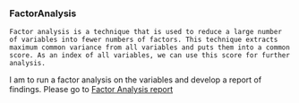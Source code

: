 ### FactorAnalysis

`Factor analysis is a technique that is used to reduce a large number of variables into fewer numbers of factors. This technique extracts maximum common variance from all variables and puts them into a common score. As an index of all variables, we can use this score for further analysis.`

I am to run a factor analysis on the variables and develop a report of findings. Please go to [Factor Analysis report](https://github.com/DriBans/FactorAnalysis/blob/main/assign1DB.pdf)
